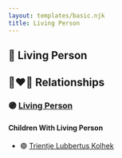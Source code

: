 ```yaml
---
layout: templates/basic.njk
title: Living Person
---
```

## 🔵 Living Person

## 👩‍❤️‍👨 Relationships

### 🟣 [Living Person](/people/7/76207168)

#### Children With Living Person
* 🟣 [Trientje Lubbertus Kolhek](/people/4/42737119)